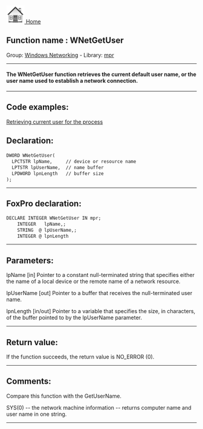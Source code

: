 [<img src="../../images/home.png"> Home ](https://github.com/VFPX/Win32API)  

## Function name : WNetGetUser
Group: [Windows Networking](../../functions_group.md#Windows_Networking)  -  Library: [mpr](../../Libraries.md#mpr)  
***  


#### The WNetGetUser function retrieves the current default user name, or the user name used to establish a network connection. 
***  


## Code examples:
[Retrieving current user for the process](../../samples/sample_310.md)  

## Declaration:
```foxpro  
DWORD WNetGetUser(
  LPCTSTR lpName,     // device or resource name
  LPTSTR lpUserName,  // name buffer
  LPDWORD lpnLength   // buffer size
);  
```  
***  


## FoxPro declaration:
```foxpro  
DECLARE INTEGER WNetGetUser IN mpr;
	INTEGER   lpName,;
	STRING  @ lpUserName,;
	INTEGER @ lpnLength  
```  
***  


## Parameters:
lpName 
[in] Pointer to a constant null-terminated string that specifies either the name of a local device or the remote name of a network resource.

lpUserName 
[out] Pointer to a buffer that receives the null-terminated user name. 

lpnLength 
[in/out] Pointer to a variable that specifies the size, in characters, of the buffer pointed to by the lpUserName parameter.  
***  


## Return value:
If the function succeeds, the return value is NO_ERROR (0).   
***  


## Comments:
Compare this function with the GetUserName.  
  
SYS(0) -- the network machine information -- returns computer name and user name in one string.  
  
***  

